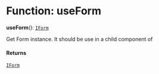 # Function: useForm

**useForm**(): [`IForm`](/en/auto-docs/free-layout-editor/interfaces/IForm.md)

Get Form instance. It should be use in a child component of  <Form />

#### Returns

[`IForm`](/en/auto-docs/free-layout-editor/interfaces/IForm.md)
